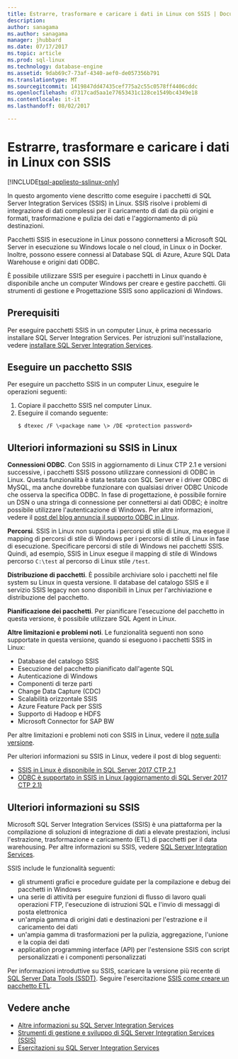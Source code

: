 ```yaml
---
title: Estrarre, trasformare e caricare i dati in Linux con SSIS | Documenti Microsoft
description: 
author: sanagama
ms.author: sanagama
manager: jhubbard
ms.date: 07/17/2017
ms.topic: article
ms.prod: sql-linux
ms.technology: database-engine
ms.assetid: 9dab69c7-73af-4340-aef0-de057356b791
ms.translationtype: MT
ms.sourcegitcommit: 1419847dd47435cef775a2c55c0578ff4406cddc
ms.openlocfilehash: d7317cad5aa1e77653431c128ce1549bc4349e18
ms.contentlocale: it-it
ms.lasthandoff: 08/02/2017

---
```

# <a name="extract-transform-and-load-data-on-linux-with-ssis"></a>Estrarre, trasformare e caricare i dati in Linux con SSIS

[!INCLUDE[tsql-appliesto-sslinux-only](../../docs/includes/tsql-appliesto-sslinux-only.md)]

In questo argomento viene descritto come eseguire i pacchetti di SQL Server Integration Services (SSIS) in Linux. SSIS risolve i problemi di integrazione di dati complessi per il caricamento di dati da più origini e formati, trasformazione e pulizia dei dati e l'aggiornamento di più destinazioni. 

Pacchetti SSIS in esecuzione in Linux possono connettersi a Microsoft SQL Server in esecuzione su Windows locale o nel cloud, in Linux o in Docker. Inoltre, possono essere connessi al Database SQL di Azure, Azure SQL Data Warehouse e origini dati ODBC.

È possibile utilizzare SSIS per eseguire i pacchetti in Linux quando è disponibile anche un computer Windows per creare e gestire pacchetti. Gli strumenti di gestione e Progettazione SSIS sono applicazioni di Windows. 

## <a name="prerequisites"></a>Prerequisiti

Per eseguire pacchetti SSIS in un computer Linux, è prima necessario installare SQL Server Integration Services. Per istruzioni sull'installazione, vedere [installare SQL Server Integration Services](sql-server-linux-setup-ssis.md).

## <a name="run-an-ssis-package"></a>Eseguire un pacchetto SSIS

Per eseguire un pacchetto SSIS in un computer Linux, eseguire le operazioni seguenti:

1.  Copiare il pacchetto SSIS nel computer Linux.
2.  Eseguire il comando seguente:
    ```
    $ dtexec /F \<package name \> /DE <protection password>
    ```

## <a name="more-about-ssis-on-linux"></a>Ulteriori informazioni su SSIS in Linux

**Connessioni ODBC**. Con SSIS in aggiornamento di Linux CTP 2.1 e versioni successive, i pacchetti SSIS possono utilizzare connessioni di ODBC in Linux. Questa funzionalità è stata testata con SQL Server e i driver ODBC di MySQL, ma anche dovrebbe funzionare con qualsiasi driver ODBC Unicode che osserva la specifica ODBC. In fase di progettazione, è possibile fornire un DSN o una stringa di connessione per connettersi ai dati ODBC; è inoltre possibile utilizzare l'autenticazione di Windows. Per altre informazioni, vedere il [post del blog annuncia il supporto ODBC in Linux](https://blogs.msdn.microsoft.com/ssis/2017/06/16/odbc-is-supported-in-ssis-on-linux-ssis-helsinki-ctp2-1-refresh/).

**Percorsi**. SSIS in Linux non supporta i percorsi di stile di Linux, ma esegue il mapping di percorsi di stile di Windows per i percorsi di stile di Linux in fase di esecuzione. Specificare percorsi di stile di Windows nei pacchetti SSIS. Quindi, ad esempio, SSIS in Linux esegue il mapping di stile di Windows percorso `C:\test` al percorso di Linux stile `/test`.

**Distribuzione di pacchetti**. È possibile archiviare solo i pacchetti nel file system su Linux in questa versione. Il database del catalogo SSIS e il servizio SSIS legacy non sono disponibili in Linux per l'archiviazione e distribuzione del pacchetto.

**Pianificazione dei pacchetti**. Per pianificare l'esecuzione del pacchetto in questa versione, è possibile utilizzare SQL Agent in Linux.

**Altre limitazioni e problemi noti**. Le funzionalità seguenti non sono supportate in questa versione, quando si eseguono i pacchetti SSIS in Linux:
  - Database del catalogo SSIS
  - Esecuzione del pacchetto pianificato dall'agente SQL
  - Autenticazione di Windows
  - Componenti di terze parti
  - Change Data Capture (CDC)
  - Scalabilità orizzontale SSIS
  - Azure Feature Pack per SSIS
  - Supporto di Hadoop e HDFS
  - Microsoft Connector for SAP BW

Per altre limitazioni e problemi noti con SSIS in Linux, vedere il [note sulla versione](sql-server-linux-release-notes.md#ssis).

Per ulteriori informazioni su SSIS in Linux, vedere il post di blog seguenti:

-   [SSIS in Linux è disponibile in SQL Server 2017 CTP 2.1](https://blogs.msdn.microsoft.com/ssis/2017/05/17/ssis-helsinki-is-available-in-sql-server-vnext-ctp2-1/)
-   [ODBC è supportato in SSIS in Linux (aggiornamento di SQL Server 2017 CTP 2.1)](https://blogs.msdn.microsoft.com/ssis/2017/06/16/odbc-is-supported-in-ssis-on-linux-ssis-helsinki-ctp2-1-refresh/)

## <a name="more-about-ssis"></a>Ulteriori informazioni su SSIS

Microsoft SQL Server Integration Services (SSIS) è una piattaforma per la compilazione di soluzioni di integrazione di dati a elevate prestazioni, inclusi l'estrazione, trasformazione e caricamento (ETL) di pacchetti per il data warehousing. Per altre informazioni su SSIS, vedere [SQL Server Integration Services](/sql/integration-services/sql-server-integration-services.md).

SSIS include le funzionalità seguenti:
- gli strumenti grafici e procedure guidate per la compilazione e debug dei pacchetti in Windows
- una serie di attività per eseguire funzioni di flusso di lavoro quali operazioni FTP, l'esecuzione di istruzioni SQL e l'invio di messaggi di posta elettronica
- un'ampia gamma di origini dati e destinazioni per l'estrazione e il caricamento dei dati
- un'ampia gamma di trasformazioni per la pulizia, aggregazione, l'unione e la copia dei dati
- application programming interface (API) per l'estensione SSIS con script personalizzati e i componenti personalizzati

Per informazioni introduttive su SSIS, scaricare la versione più recente di [SQL Server Data Tools (SSDT)](../ssdt/download-sql-server-data-tools-ssdt.md). Seguire l'esercitazione [SSIS come creare un pacchetto ETL](https://msdn.microsoft.com/en-us/library/ms169917.aspx).

## <a name="see-also"></a>Vedere anche
- [Altre informazioni su SQL Server Integration Services](https://msdn.microsoft.com/en-us/library/ms141026.aspx)
- [Strumenti di gestione e sviluppo di SQL Server Integration Services (SSIS)](https://msdn.microsoft.com/en-us/library/ms140028.aspx)
- [Esercitazioni su SQL Server Integration Services](https://msdn.microsoft.com/en-us/library/jj720568.aspx)

